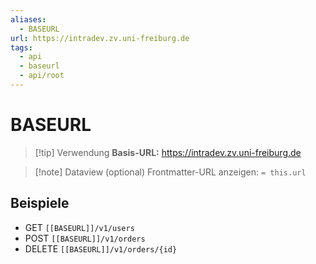 ```yaml
---
aliases:
  - BASEURL
url: https://intradev.zv.uni-freiburg.de
tags:
  - api
  - baseurl
  - api/root
---
```


# BASEURL



> [!tip] Verwendung
> **Basis-URL:** https://intradev.zv.uni-freiburg.de

> [!note] Dataview (optional)
> Frontmatter-URL anzeigen: `= this.url`

## Beispiele
- GET `[[BASEURL]]/v1/users`
- POST `[[BASEURL]]/v1/orders`
- DELETE `[[BASEURL]]/v1/orders/{id}`

